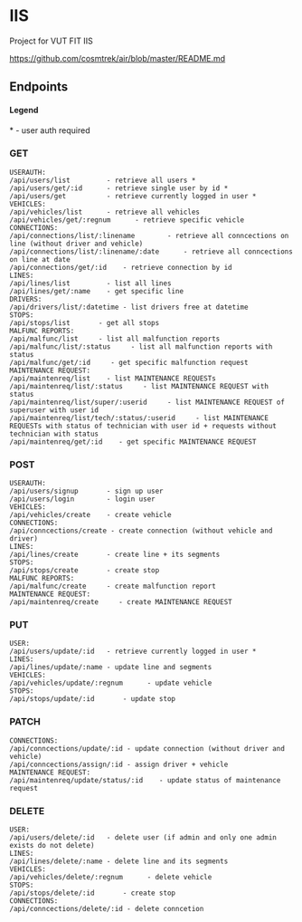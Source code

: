 # IIS
Project for VUT FIT IIS

https://github.com/cosmtrek/air/blob/master/README.md


## Endpoints
#### Legend
\* - user auth required

### GET
    USERAUTH: 
    /api/users/list         - retrieve all users *
    /api/users/get/:id      - retrieve single user by id *
    /api/users/get          - retrieve currently logged in user *
    VEHICLES:
    /api/vehicles/list      - retrieve all vehicles
    /api/vehicles/get/:regnum      - retrieve specific vehicle
    CONNECTIONS:
    /api/connections/list/:linename        - retrieve all conncections on line (without driver and vehicle)
    /api/connections/list/:linename/:date      - retrieve all conncections on line at date 
    /api/connections/get/:id    - retrieve connection by id
    LINES:
    /api/lines/list         - list all lines
    /api/lines/get/:name    - get specific line
    DRIVERS:
    /api/drivers/list/:datetime - list drivers free at datetime
    STOPS:
    /api/stops/list       - get all stops
    MALFUNC REPORTS:
    /api/malfunc/list     - list all malfunction reports
    /api/malfunc/list/:status     - list all malfunction reports with status
    /api/malfunc/get/:id     - get specific malfunction request
    MAINTENANCE REQUEST:
    /api/maintenreq/list    - list MAINTENANCE REQUESTs
    /api/maintenreq/list/:status     - list MAINTENANCE REQUEST with status
    /api/maintenreq/list/super/:userid     - list MAINTENANCE REQUEST of superuser with user id
    /api/maintenreq/list/tech/:status/:userid     - list MAINTENANCE REQUESTs with status of technician with user id + requests without technician with status
    /api/maintenreq/get/:id    - get specific MAINTENANCE REQUEST
### POST
    USERAUTH: 
    /api/users/signup       - sign up user
    /api/users/login        - login user
    VEHICLES:
    /api/vehicles/create    - create vehicle
    CONNECTIONS:
    /api/conncections/create - create connection (without vehicle and driver)
    LINES:
    /api/lines/create       - create line + its segments
    STOPS:
    /api/stops/create       - create stop
    MALFUNC REPORTS:
    /api/malfunc/create     - create malfunction report
    MAINTENANCE REQUEST:
    /api/maintenreq/create     - create MAINTENANCE REQUEST
### PUT
    USER:
    /api/users/update/:id   - retrieve currently logged in user *
    LINES:
    /api/lines/update/:name - update line and segments
    VEHICLES:
    /api/vehicles/update/:regnum      - update vehicle
    STOPS:
    /api/stops/update/:id       - update stop
### PATCH
    CONNECTIONS:
    /api/conncections/update/:id - update connection (without driver and vehicle)
    /api/conncections/assign/:id - assign driver + vehicle 
    MAINTENANCE REQUEST:
    /api/maintenreq/update/status/:id    - update status of maintenance request
### DELETE
    USER:
    /api/users/delete/:id   - delete user (if admin and only one admin exists do not delete)
    LINES:
    /api/lines/delete/:name - delete line and its segments
    VEHICLES:
    /api/vehicles/delete/:regnum      - delete vehicle
    STOPS:
    /api/stops/delete/:id       - create stop
    CONNECTIONS:
    /api/conncections/delete/:id - delete conncetion
